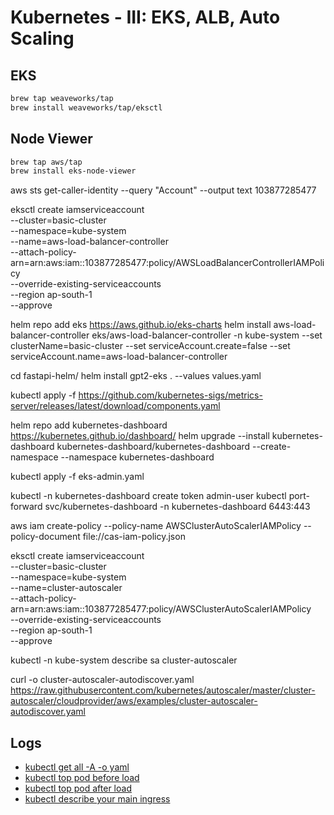# Kubernetes - III: EKS, ALB, Auto Scaling


## EKS 
```bash
brew tap weaveworks/tap
brew install weaveworks/tap/eksctl
```

## Node Viewer
```bash
brew tap aws/tap
brew install eks-node-viewer
```
aws sts get-caller-identity --query "Account" --output text
103877285477

eksctl create iamserviceaccount \
--cluster=basic-cluster \
--namespace=kube-system \
--name=aws-load-balancer-controller \
--attach-policy-arn=arn:aws:iam::103877285477:policy/AWSLoadBalancerControllerIAMPolicy \
--override-existing-serviceaccounts \
--region ap-south-1 \
--approve


helm repo add eks https://aws.github.io/eks-charts
helm install aws-load-balancer-controller eks/aws-load-balancer-controller -n kube-system --set clusterName=basic-cluster --set serviceAccount.create=false --set serviceAccount.name=aws-load-balancer-controller

cd fastapi-helm/
helm install gpt2-eks . --values values.yaml

kubectl apply -f https://github.com/kubernetes-sigs/metrics-server/releases/latest/download/components.yaml

helm repo add kubernetes-dashboard https://kubernetes.github.io/dashboard/
helm upgrade --install kubernetes-dashboard kubernetes-dashboard/kubernetes-dashboard --create-namespace --namespace kubernetes-dashboard

kubectl apply -f eks-admin.yaml

kubectl -n kubernetes-dashboard create token admin-user
kubectl port-forward svc/kubernetes-dashboard -n kubernetes-dashboard 6443:443


aws iam create-policy --policy-name AWSClusterAutoScalerIAMPolicy --policy-document file://cas-iam-policy.json

eksctl create iamserviceaccount \
--cluster=basic-cluster \
--namespace=kube-system \
--name=cluster-autoscaler \
--attach-policy-arn=arn:aws:iam::103877285477:policy/AWSClusterAutoScalerIAMPolicy \
--override-existing-serviceaccounts \
--region ap-south-1 \
--approve

kubectl -n kube-system describe sa cluster-autoscaler

curl -o cluster-autoscaler-autodiscover.yaml https://raw.githubusercontent.com/kubernetes/autoscaler/master/cluster-autoscaler/cloudprovider/aws/examples/cluster-autoscaler-autodiscover.yaml

## Logs

- [kubectl get all -A -o yaml](https://github.com/aditya-AI/k8s-part3/blob/main/logs/all-resources.yaml)
- [kubectl top pod before load](https://github.com/aditya-AI/k8s-part3/blob/main/logs/top-pod-before-load.png)
- [kubectl top pod after load](https://github.com/aditya-AI/k8s-part3/blob/main/logs/top-pod-after-load.png)
- [kubectl describe your main ingress](https://github.com/aditya-AI/k8s-part3/blob/main/logs/describe-ingress.png)